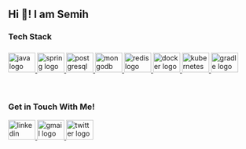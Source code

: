 <h2 align="left">Hi 👋!  I am Semih</h2>

<h3 align="left">Tech Stack</h3>

###

<div align="left">
    <a href="https://dev.java">
      <img src="https://cdn.jsdelivr.net/gh/devicons/devicon/icons/java/java-original.svg" height="40" width="55" alt="java logo"  />
    </a>
    <a href="https://spring.io">
      <img src="https://cdn.jsdelivr.net/gh/devicons/devicon/icons/spring/spring-original.svg" height="40" width="55" alt="spring logo"  />
    </a>
    <a href="https://www.postgresql.org/">
      <img src="https://cdn.jsdelivr.net/gh/devicons/devicon/icons/postgresql/postgresql-original.svg" height="40" width="55" alt="postgresql logo"  />
    </a>
    <a href="https://www.mongodb.com/">
      <img src="https://cdn.jsdelivr.net/gh/devicons/devicon/icons/mongodb/mongodb-original.svg" height="40" width="55" alt="mongodb logo"  />
    </a>
    <a href="https://redis.io/">
      <img src="https://cdn.jsdelivr.net/gh/devicons/devicon/icons/redis/redis-original.svg" height="40" width="55" alt="redis logo"  />
    </a>
    <a href="https://www.docker.com/">
      <img src="https://cdn.jsdelivr.net/gh/devicons/devicon/icons/docker/docker-plain.svg" height="40" width="55" alt="docker logo"  />
    </a>
    <a href="https://www.kubernetes.io/">
      <img src="https://cdn.jsdelivr.net/gh/devicons/devicon/icons/kubernetes/kubernetes-plain.svg" height="40" width="55" alt="kubernetes logo"  />
    </a>
    <a href="https://gradle.org/">
      <img src="https://cdn.jsdelivr.net/gh/devicons/devicon/icons/gradle/gradle-plain.svg" height="40" width="55" alt="gradle logo"  />
    </a>
  </div>

<br>
<br>

<h3 align="left">Get in Touch With Me!</h3>

<div align="left">
  <a href="https://www.linkedin.com/in/semihbiygit" target="blank">
    <img src="https://raw.githubusercontent.com/maurodesouza/profile-readme-generator/master/src/assets/icons/social/linkedin/default.svg" width="55" height="40" alt="linkedin logo"  />
  </a>
  <a href="mailto: semihbiygit@gmail.com" target="blank">
    <img src="https://raw.githubusercontent.com/maurodesouza/profile-readme-generator/master/src/assets/icons/social/gmail/default.svg" width="55" height="40" alt="gmail logo"  />
  </a>
  <a href="https://twitter.com/semihbiygit" target="blank">
    <img src="https://raw.githubusercontent.com/maurodesouza/profile-readme-generator/master/src/assets/icons/social/twitter/default.svg" width="55" height="40" alt="twitter logo"  />
</div>

###

<br>
